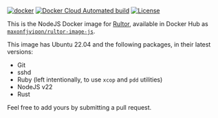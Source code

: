 [![docker](https://github.com/maxonfjvipon/rultor-image-js/actions/workflows/docker.yml/badge.svg)](https://github.com/maxonfjvipon/rultor-image-js/actions/workflows/docker.yml)
[![Docker Cloud Automated build](https://img.shields.io/docker/cloud/automated/maxonfjvipon/rultor-image-js)](https://hub.docker.com/r/maxonfjvipon/rultor-image-js)
[![License](https://img.shields.io/badge/license-MIT-green.svg)](https://github.com/maxonfjvipon/total/rultor-image-js/master/LICENSE.txt)

This is the NodeJS Docker image for [Rultor](https://www.rultor.com), available in
Docker Hub as [`maxonfjvipon/rultor-image-js`](https://hub.docker.com/r/maxonfjvipon/rultor-image-js).

This image has Ubuntu 22.04 and the following packages, in their latest versions:

  * Git
  * sshd
  * Ruby (left intentionally, to use `xcop` and `pdd` utilities)
  * NodeJS v22
  * Rust

Feel free to add yours by submitting a pull request.
